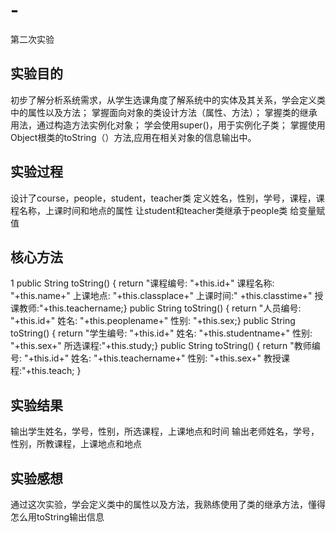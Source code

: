 # -
第二次实验
## 实验目的
初步了解分析系统需求，从学生选课角度了解系统中的实体及其关系，学会定义类中的属性以及方法；
掌握面向对象的类设计方法（属性、方法）；
掌握类的继承用法，通过构造方法实例化对象；
学会使用super()，用于实例化子类；
掌握使用Object根类的toString（）方法,应用在相关对象的信息输出中。
## 实验过程
设计了course，people，student，teacher类
定义姓名，性别，学号，课程，课程名称，上课时间和地点的属性
让student和teacher类继承于people类
给变量赋值
## 核心方法
1 public String toString() {
		return "课程编号: "+this.id+"  课程名称: "+this.name+"  上课地点: "+this.classplace+"  上课时间:"
	+this.classtime+"  授课教师:"+this.teachername;}
  public String toString() {
		return "人员编号: "+this.id+"  姓名: "+this.peoplename+"  性别: "+this.sex;}
    public String toString() {
		return "学生编号: "+this.id+"  姓名: "+this.studentname+"  性别: "+this.sex+"  所选课程:"+this.study;}
public String toString() {
		return "教师编号: "+this.id+"  姓名: "+this.teachername+"  性别: "+this.sex+"  教授课程:"+this.teach;
	}
 
## 实验结果
输出学生姓名，学号，性别，所选课程，上课地点和时间
输出老师姓名，学号，性别，所教课程，上课地点和地点
## 实验感想
通过这次实验，学会定义类中的属性以及方法，我熟练使用了类的继承方法，懂得怎么用toString输出信息
